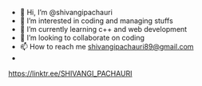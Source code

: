 - 👋 Hi, I’m @shivangipachauri
- 👀 I’m interested in coding and managing stuffs
- 🌱 I’m currently learning c++ and web development
- 💞️ I’m looking to collaborate on coding
- 📫 How to reach me shivangipachauri89@gmail.com
- 
https://linktr.ee/SHIVANGI_PACHAURI


<!---
shivangipachauri/shivangipachauri is a ✨ special ✨ repository because its `README.md` (this file) appears on your GitHub profile.
You can click the Preview link to take a look at your changes.
--->
